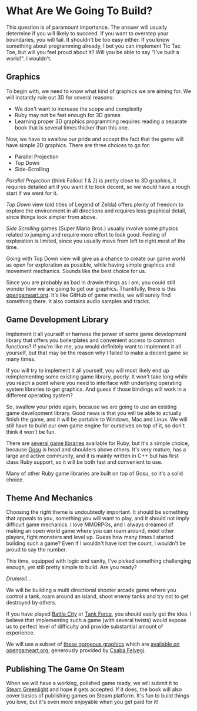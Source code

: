 # What Are We Going To Build?

This question is of paramount importance. The answer will usually determine if you will likely to
succeed. If you want to overstep your boundaries, you will fail. It shouldn't be too easy either.
If you know something about programming already, I bet you can implement Tic Tac Toe, but will you
feel proud about it? Will you be able to say "I've built a world!". I wouldn't.

## Graphics

To begin with, we need to know what kind of graphics we are aiming for. We will instantly rule out
3D for several reasons:

- We don't want to increase the scope and complexity
- Ruby may not be fast enough for 3D games
- Learning proper 3D graphics programming requires reading a separate book that is several times
  thicker than this one.

Now, we have to swallow our pride and accept the fact that the game will have simple 2D graphics.
There are three choices to go for:

- Parallel Projection
- Top Down
- Side-Scrolling

*Parallel Projection* (think Fallout 1 & 2) is pretty close to 3D graphics, it requires detailed art
if you want it to look decent, so we would have a rough start if we went for it.

*Top Down* view (old titles of Legend of Zelda) offers plenty of freedom to explore the environment
in all directions and requires less graphical detail, since things look simpler from above.

*Side Scrolling* games (Super Mario Bros.) usually involve some physics related to jumping and
require more effort to look good. Feeling of exploration is limited, since you usually move from
left to right most of the time.

Going with Top Down view will give us a chance to create our game world as open for exploration as
possible, while having simple graphics and movement mechanics. Sounds like the best choice for us.

Since you are probably as bad in drawin things as I am, you could still wonder how we are going
to get our graphics. Thankfully, there is this [opengameart.org](http://opengameart.org). It's like
GitHub of game media, we will surely find something there. It also contains audio samples and
tracks.

## Game Development Library

Implement it all yourself or harness the power of some game development library that offers you
boilerplates and convenient access to common functions? If you're like me, you would definitely
want to implement it all yourself, but that may be the reason why I failed to make a decent game so
many times.

If you will try to implement it all yourself, you will most likely end up reimplementing some
existing game library, poorly. It won't take long while you reach a point where you need to
interface with underlying operating system libraries to get graphics. And guess if those bindings
will work in a different operating system?

So, swallow your pride again, because we are going to use an existing game development library.
Good news is that you will be able to actually finish the game, and it will be portable to Windows,
Mac and Linux. We will still have to build our own game engine for ourselves on top of it, so don't
think it won't be fun.

There are [several game libraries](https://www.ruby-toolbox.com/categories/game_libraries)
available for Ruby, but it's a simple choice, because [Gosu](http://www.libgosu.org/) is head and
shoulders above others. It's very mature, has a large and active community, and it is mainly
written in C++ but has first class Ruby support, so it will be both fast and convenient to use.

Many of other Ruby game libraries are built on top of Gosu, so it's a solid choice.

## Theme And Mechanics

Choosing the right theme is undoubtedly important. It should be something that appeals to you,
something you will want to play, and it should not imply difficult game mechanics. I love MMORPGs,
and I always dreamed of making an open world game where you can roam around, meet other players,
fight monsters and level up. Guess how many times I started building such a game? Even if I
wouldn't have lost the count, I wouldn't be proud to say the number.

This time, equipped with logic and sanity, I've picked something challenging enough, yet still
pretty simple to build. Are you ready?

*Drumroll*...

We will be building a multi directional shooter arcade game where you control a tank, roam around
an island, shoot enemy tanks and try not to get destroyed by others.

If you have played [Battle City](http://en.wikipedia.org/wiki/Battle_City_(video_game)) or
[Tank Force](http://en.wikipedia.org/wiki/Tank_Force), you should easily get the idea. I believe
that implementing such a game (with several twists) would expose us to perfect level of difficulty
and provide substantial amount of experience.

We will use a subset of [these gorgeous graphics](http://www.praire-chicken.com/chabull/tr.html)
which are [available on opengameart.org](http://opengameart.org/users/chabull), generously provided
by [Csaba Felvegi](https://www.google.com/search?q=Csaba+Felvegi).

## Publishing The Game On Steam

When we will have a working, polished game ready, we will submit it to
[Steam Greenlight](http://steamcommunity.com/greenlight) and hope it gets accepted. If it does,
the book will also cover basics of publishing games on Steam platform. It's fun to build things you
love, but it's even more enjoyable when you get paid for it!
